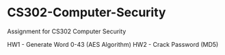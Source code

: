 # CS302-Computer-Security
Assignment for CS302 Computer Security 

HW1 - Generate Word 0-43 (AES Algorithm)
HW2 - Crack Password (MD5)
